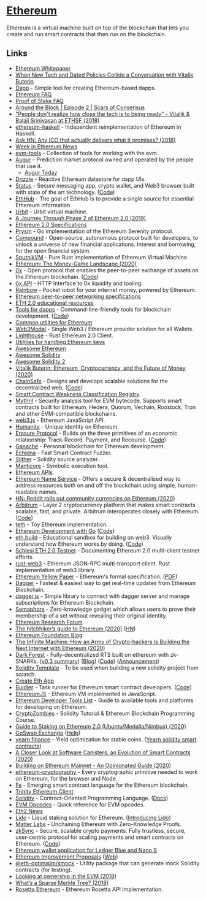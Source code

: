 # [Ethereum](https://www.ethereum.org)

Ethereum is a virtual machine built on top of the blockchain that lets you create and run smart contracts that then run on the blockchain.

## Links

- [Ethereum Whitepaper](https://ethereum.org/en/whitepaper/)
- [When New Tech and Dated Policies Collide a Conversation with Vitalik Buterin](https://www.youtube.com/watch?v=KlIFQ7GIdBA&t=2s)
- [Dapp](https://github.com/dapphub/dapp) - Simple tool for creating Ethereum-based dapps.
- [Ethereum FAQ](http://www.ethdocs.org/en/latest/frequently-asked-questions/frequently-asked-questions.html#what-is-ethereum)
- [Proof of Stake FAQ](https://github.com/ethereum/wiki/wiki/Proof-of-Stake-FAQ)
- [Around the Block | Episode 2 | Scars of Consensus](https://www.youtube.com/watch?v=yMbOxJQ1Hlo&)
- ["People don't realize how close the tech is to being ready" - Vitalik & Balaji Srinivasan at ETHSF (2018)](https://www.youtube.com/watch?v=E35poTWzWZA)
- [ethereum-haskell](https://github.com/bkirwi/ethereum-haskell) - Independent reimplementation of Ethereum in Haskell.
- [Ask HN: Any ICO that actually delivers what it promises? (2018)](https://news.ycombinator.com/item?id=18459664)
- [Week in Ethereum News](http://www.weekinethereum.com/)
- [evm-tools](https://github.com/CoinCulture/evm-tools) - Collection of tools for working with the evm.
- [Augur](https://www.augur.net/) - Prediction market protocol owned and operated by the people that use it.
  - [Augur Today](http://www.augur.today/)
- [Drizzle](https://github.com/trufflesuite/drizzle) - Reactive Ethereum datastore for dapp UIs.
- [Status](https://status.im/) - Secure messaging app, crypto wallet, and Web3 browser built with state of the art technology. ([Code](https://github.com/status-im/status-react))
- [EthHub](https://ethhub.io/) - The goal of EthHub is to provide a single source for essential Ethereum information.
- [Urbit](https://github.com/urbit/urbit) - Urbit virtual machine.
- [A Journey Through Phase 2 of Ethereum 2.0 (2019)](https://medium.com/@william.j.villanueva/a-journey-through-phase-2-of-ethereum-2-0-c7a2397a36cb)
- [Ethereum 2.0 Specifications](https://github.com/ethereum/eth2.0-specs)
- [Prysm](https://github.com/prysmaticlabs/prysm) - Go implementation of the Ethereum Serenity protocol.
- [Compound](https://compound.finance/) - Open-source, autonomous protocol built for developers, to unlock a universe of new financial applications. Interest and borrowing, for the open financial system.
- [SputnikVM](https://github.com/ETCDEVTeam/sputnikvm) - Pure Rust implementation of Ethereum Virtual Machine.
- [Ethereum: The Money-Game Landscape (2020)](https://medium.com/@TrustlessState/ethereum-the-money-game-landscape-1b9fdb05f842)
- [0x](https://0x.org/) - Open protocol that enables the peer-to-peer exchange of assets on the Ethereum blockchain. ([Code](https://github.com/0xProject/0x-monorepo))
- [0x API](https://github.com/0xProject/0x-api) - HTTP Interface to 0x liquidity and tooling.
- [Rainbow](https://github.com/rainbow-me/rainbow) - Pocket robot for your internet money, powered by Ethereum.
- [Ethereum peer-to-peer networking specifications](https://github.com/ethereum/devp2p)
- [ETH 2.0 educational resources](https://github.com/protolambda/eth2-docs)
- [Tools for dapps](https://dapp.tools/) - Command-line-friendly tools for blockchain development. ([Code](https://github.com/dapphub/dapptools))
- [Common utilities for Ethereum](https://github.com/status-im/nim-eth)
- [Web3Modal](https://github.com/web3modal/web3modal) - Single Web3 / Ethereum provider solution for all Wallets.
- [Lighthouse](https://github.com/sigp/lighthouse) - Rust Ethereum 2.0 Client.
- [Utilities for handling Ethereum keys](https://github.com/ethereumjs/ethereumjs-wallet)
- [Awesome Ethereum](https://github.com/ttumiel/Awesome-Ethereum)
- [Awesome Solidity](https://github.com/bkrem/awesome-solidity)
- [Awesome Solidity 2](https://github.com/BlockchainLabsNZ/awesome-solidity)
- [Vitalik Buterin: Ethereum, Cryptocurrency, and the Future of Money (2020)](https://overcast.fm/+OcVeupJwk)
- [ChainSafe](https://chainsafe.io/) - Designs and develops scalable solutions for the decentralized web. ([Code](https://github.com/ChainSafe))
- [Smart Contract Weakness Classification Registry](https://github.com/SmartContractSecurity/SWC-registry)
- [Mythril](https://github.com/ConsenSys/mythril) - Security analysis tool for EVM bytecode. Supports smart contracts built for Ethereum, Hedera, Quorum, Vechain, Roostock, Tron and other EVM-compatible blockchains.
- [web3.js](https://github.com/ethereum/web3.js) - Ethereum JavaScript API.
- [Humanity](https://github.com/marbleprotocol/humanity) - Unique identity on Ethereum.
- [Erasure Protocol](https://erasure.world/) - Builds on the three primitives of an economic relationship: Track-Record, Payment, and Recourse. ([Code](https://github.com/erasureprotocol/erasure-protocol))
- [Ganache](https://github.com/trufflesuite/ganache) - Personal blockchain for Ethereum development.
- [Echidna](https://github.com/crytic/echidna) - Fast Smart Contract Fuzzer.
- [Slither](https://github.com/crytic/slither) - Solidity source analyzer.
- [Manticore](https://github.com/trailofbits/manticore) - Symbolic execution tool.
- [Ethereum APIs](https://github.com/prysmaticlabs/ethereumapis)
- [Ethereum Name Service](https://ens.domains/) - Offers a secure & decentralised way to address resources both on and off the blockchain using simple, human-readable names.
- [HN: Reddit rolls out community currencies on Ethereum (2020)](https://news.ycombinator.com/item?id=23178277)
- [Arbitrum](https://offchainlabs.com/) - Layer 2 cryptocurrency platform that makes smart contracts scalable, fast, and private. Arbitrum interoperates closely with Ethereum. ([Code](https://github.com/OffchainLabs/arbitrum))
- [teth](https://github.com/bwasty/teth) - Toy Ethereum implementation.
- [Ethereum Development with Go](https://goethereumbook.org/en/) ([Code](https://github.com/miguelmota/ethereum-development-with-go-book))
- [eth.build](https://eth.build/) - Educational sandbox for building on web3. Visually understand how Ethereum works by doing. ([Code](https://github.com/austintgriffith/eth.build))
- [Schlesi ETH 2.0 Testnet](https://github.com/goerli/schlesi) - Documenting Ethereum 2.0 multi-client testnet efforts.
- [rust-web3](https://github.com/tomusdrw/rust-web3) - Ethereum JSON-RPC multi-transport client. Rust implementation of web3 library.
- [Ethereum Yellow Paper](https://github.com/ethereum/yellowpaper) - Ethereum's formal specification. ([PDF](https://ethereum.github.io/yellowpaper/paper.pdf))
- [Dagger](https://matic.network/dagger/) - Fastest & easiest way to get real-time updates from Ethereum Blockchain.
- [dagger.js](https://github.com/maticnetwork/dagger.js) - Simple library to connect with dagger server and manage subscriptions for Ethereum Blockchain.
- [Semaphore](https://github.com/appliedzkp/semaphore) - Zero-knowledge gadget which allows users to prove their membership of a set without revealing their original identity.
- [Ethereum Research Forum](https://ethresear.ch/)
- [The hitchhiker’s guide to Ethereum (2020)](https://www.wslyvh.com/ethereum-guide/) ([HN](https://news.ycombinator.com/item?id=23770109))
- [Ethereum Foundation Blog](https://blog.ethereum.org/)
- [The Infinite Machine: How an Army of Crypto-hackers Is Building the Next Internet with Ethereum (2020)](https://www.goodreads.com/book/show/50175330)
- [Dark Forest](https://zkga.me/) - Fully-decentralized RTS built on ethereum with zk-SNARKs. ([v0.3 summary](https://twitter.com/darkforest_eth/status/1295067861665423365)) ([Blog](https://blog.zkga.me/)) ([Code](https://github.com/darkforest-eth/darkforest-v0.3)) ([Announcement](https://blog.zkga.me/announcing-darkforest))
- [Solidity Template](https://github.com/PaulRBerg/solidity-template) - To be used when building a new solidity project from scratch.
- [Create Eth App](https://github.com/PaulRBerg/create-eth-app)
- [Buidler](https://buidler.dev/) - Task runner for Ethereum smart contract developers. ([Code](https://github.com/nomiclabs/buidler))
- [EthereumJS](https://github.com/ethereumjs/ethereumjs-vm) - Ethereum VM implemented in JavaScript.
- [Ethereum Developer Tools List](https://github.com/ConsenSys/ethereum-developer-tools-list) - Guide to available tools and platforms for developing on Ethereum.
- [CryptoZombies](https://cryptozombies.io/) - Solidity Tutorial & Ethereum Blockchain Programming Course.
- [Guide to Staking on Ethereum 2.0 (Ubuntu/Medalla/Nimbus) (2020)](https://medium.com/@SomerEsat/guide-to-staking-on-ethereum-2-0-ubuntu-medalla-nimbus-5f4b2b0f2d7c)
- [GoSwap Exchange](https://goswap.exchange/#/swap) ([Help](https://help.goswap.exchange/))
- [yearn finance](https://yearn.finance/) - Yield optimization for stable coins. ([Yearn solidity smart contracts](https://github.com/iearn-finance/yearn-protocol))
- [A Closer Look at Software Canisters, an Evolution of Smart Contracts (2020)](https://medium.com/dfinity/software-canisters-an-evolution-of-smart-contracts-internet-computer-f1f92f1bfffb)
- [Building on Ethereum Mainnet - An Opinionated Guide (2020)](https://kndrck.co/posts/building-on-ethereum-mainnet-an-opinionated-guide/)
- [ethereum-cryptography](https://github.com/ethereum/js-ethereum-cryptography) - Every cryptographic primitive needed to work on Ethereum, for the browser and Node.
- [Fe](https://github.com/ethereum/fe) - Emerging smart contract language for the Ethereum blockchain.
- [Trinity Ethereum Client](https://github.com/ethereum/trinity)
- [Solidity](https://github.com/ethereum/solidity) - Contract-Oriented Programming Language. ([Docs](https://solidity.readthedocs.io/))
- [EVM Opcodes](https://github.com/wolflo/evm-opcodes) - Quick reference for EVM opcodes.
- [Eth2 News](https://eth2.news)
- [Lido](https://lido.fi/) - Liquid staking solution for Ethereum. ([Introducing Lido](https://medium.com/lido-finance/introducing-lido-ca193431c82))
- [Matter Labs](https://matter-labs.io/) - Unchaining Ethereum with Zero-Knowledge Proofs.
- [zkSync](https://zksync.io/) - Secure, scalable crypto payments. Fully trustless, secure, user-centric protocol for scaling payments and smart contracts on Ethereum. ([Code](https://github.com/matter-labs/zksync))
- [Ethereum wallet application for Ledger Blue and Nano S](https://github.com/LedgerHQ/app-ethereum)
- [Ethereum Improvement Proposals](https://github.com/ethereum/EIPs) ([Web](https://eips.ethereum.org/))
- [@eth-optimisim/smock](https://github.com/ethereum-optimism/smock/) - Utility package that can generate mock Solidity contracts (for testing).
- [Looking at ownership in the EVM (2018)](https://medium.com/@kelvinfichter/looking-at-ownership-in-the-evm-6e6914d341d)
- [What’s a Sparse Merkle Tree? (2018)](https://medium.com/@kelvinfichter/whats-a-sparse-merkle-tree-acda70aeb837)
- [Rosetta Ethereum](https://github.com/coinbase/rosetta-ethereum) - Ethereum Rosetta API Implementation.
